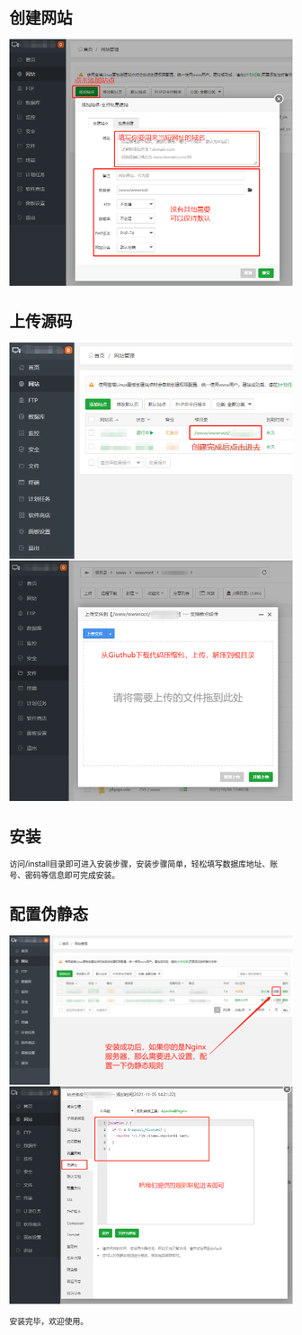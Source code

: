 # 创建网站
<img src="https://github.com/likeyun/TANKING/blob/master/111.png"/><br/>
# 上传源码
<img src="https://github.com/likeyun/TANKING/blob/master/222.png"/><br/>
<img src="https://github.com/likeyun/TANKING/blob/master/333.png"/><br/>
# 安装
访问/install目录即可进入安装步骤，安装步骤简单，轻松填写数据库地址、账号、密码等信息即可完成安装。<br/>
# 配置伪静态
<img src="https://github.com/likeyun/TANKING/blob/master/444.png"/><br/>
<img src="https://github.com/likeyun/TANKING/blob/master/555.png"/><br/><br/>
安装完毕，欢迎使用。
